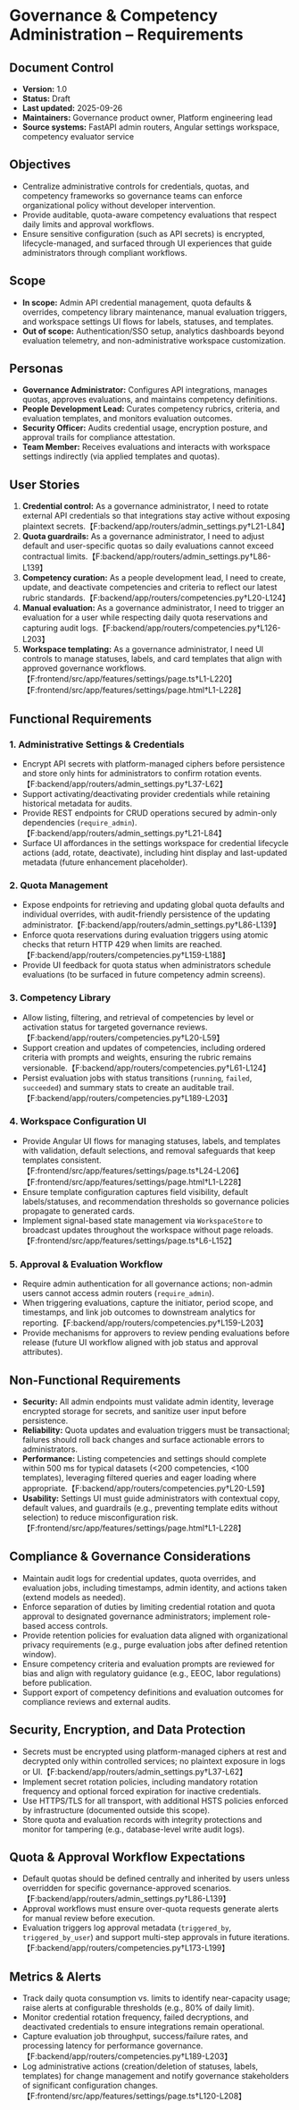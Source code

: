 # Governance & Competency Administration – Requirements

## Document Control
- **Version:** 1.0
- **Status:** Draft
- **Last updated:** 2025-09-26
- **Maintainers:** Governance product owner, Platform engineering lead
- **Source systems:** FastAPI admin routers, Angular settings workspace, competency evaluator service

## Objectives
- Centralize administrative controls for credentials, quotas, and competency frameworks so governance teams can enforce organizational policy without developer intervention.
- Provide auditable, quota-aware competency evaluations that respect daily limits and approval workflows.
- Ensure sensitive configuration (such as API secrets) is encrypted, lifecycle-managed, and surfaced through UI experiences that guide administrators through compliant workflows.

## Scope
- **In scope:** Admin API credential management, quota defaults & overrides, competency library maintenance, manual evaluation triggers, and workspace settings UI flows for labels, statuses, and templates.
- **Out of scope:** Authentication/SSO setup, analytics dashboards beyond evaluation telemetry, and non-administrative workspace customization.

## Personas
- **Governance Administrator:** Configures API integrations, manages quotas, approves evaluations, and maintains competency definitions.
- **People Development Lead:** Curates competency rubrics, criteria, and evaluation templates, and monitors evaluation outcomes.
- **Security Officer:** Audits credential usage, encryption posture, and approval trails for compliance attestation.
- **Team Member:** Receives evaluations and interacts with workspace settings indirectly (via applied templates and quotas).

## User Stories
1. **Credential control:** As a governance administrator, I need to rotate external API credentials so that integrations stay active without exposing plaintext secrets.【F:backend/app/routers/admin_settings.py†L21-L84】
2. **Quota guardrails:** As a governance administrator, I need to adjust default and user-specific quotas so daily evaluations cannot exceed contractual limits.【F:backend/app/routers/admin_settings.py†L86-L139】
3. **Competency curation:** As a people development lead, I need to create, update, and deactivate competencies and criteria to reflect our latest rubric standards.【F:backend/app/routers/competencies.py†L20-L124】
4. **Manual evaluation:** As a governance administrator, I need to trigger an evaluation for a user while respecting daily quota reservations and capturing audit logs.【F:backend/app/routers/competencies.py†L126-L203】
5. **Workspace templating:** As a governance administrator, I need UI controls to manage statuses, labels, and card templates that align with approved governance workflows.【F:frontend/src/app/features/settings/page.ts†L1-L220】【F:frontend/src/app/features/settings/page.html†L1-L228】

## Functional Requirements
### 1. Administrative Settings & Credentials
- Encrypt API secrets with platform-managed ciphers before persistence and store only hints for administrators to confirm rotation events.【F:backend/app/routers/admin_settings.py†L37-L62】
- Support activating/deactivating provider credentials while retaining historical metadata for audits.
- Provide REST endpoints for CRUD operations secured by admin-only dependencies (`require_admin`).【F:backend/app/routers/admin_settings.py†L21-L84】
- Surface UI affordances in the settings workspace for credential lifecycle actions (add, rotate, deactivate), including hint display and last-updated metadata (future enhancement placeholder).

### 2. Quota Management
- Expose endpoints for retrieving and updating global quota defaults and individual overrides, with audit-friendly persistence of the updating administrator.【F:backend/app/routers/admin_settings.py†L86-L139】
- Enforce quota reservations during evaluation triggers using atomic checks that return HTTP 429 when limits are reached.【F:backend/app/routers/competencies.py†L159-L188】
- Provide UI feedback for quota status when administrators schedule evaluations (to be surfaced in future competency admin screens).

### 3. Competency Library
- Allow listing, filtering, and retrieval of competencies by level or activation status for targeted governance reviews.【F:backend/app/routers/competencies.py†L20-L59】
- Support creation and updates of competencies, including ordered criteria with prompts and weights, ensuring the rubric remains versionable.【F:backend/app/routers/competencies.py†L61-L124】
- Persist evaluation jobs with status transitions (`running`, `failed`, `succeeded`) and summary stats to create an auditable trail.【F:backend/app/routers/competencies.py†L189-L203】

### 4. Workspace Configuration UI
- Provide Angular UI flows for managing statuses, labels, and templates with validation, default selections, and removal safeguards that keep templates consistent.【F:frontend/src/app/features/settings/page.ts†L24-L206】【F:frontend/src/app/features/settings/page.html†L1-L228】
- Ensure template configuration captures field visibility, default labels/statuses, and recommendation thresholds so governance policies propagate to generated cards.
- Implement signal-based state management via `WorkspaceStore` to broadcast updates throughout the workspace without page reloads.【F:frontend/src/app/features/settings/page.ts†L6-L152】

### 5. Approval & Evaluation Workflow
- Require admin authentication for all governance actions; non-admin users cannot access admin routers (`require_admin`).
- When triggering evaluations, capture the initiator, period scope, and timestamps, and link job outcomes to downstream analytics for reporting.【F:backend/app/routers/competencies.py†L159-L203】
- Provide mechanisms for approvers to review pending evaluations before release (future UI workflow aligned with job status and approval attributes).

## Non-Functional Requirements
- **Security:** All admin endpoints must validate admin identity, leverage encrypted storage for secrets, and sanitize user input before persistence.
- **Reliability:** Quota updates and evaluation triggers must be transactional; failures should roll back changes and surface actionable errors to administrators.
- **Performance:** Listing competencies and settings should complete within 500 ms for typical datasets (<200 competencies, <100 templates), leveraging filtered queries and eager loading where appropriate.【F:backend/app/routers/competencies.py†L20-L59】
- **Usability:** Settings UI must guide administrators with contextual copy, default values, and guardrails (e.g., preventing template edits without selection) to reduce misconfiguration risk.【F:frontend/src/app/features/settings/page.html†L1-L228】

## Compliance & Governance Considerations
- Maintain audit logs for credential updates, quota overrides, and evaluation jobs, including timestamps, admin identity, and actions taken (extend models as needed).
- Enforce separation of duties by limiting credential rotation and quota approval to designated governance administrators; implement role-based access controls.
- Provide retention policies for evaluation data aligned with organizational privacy requirements (e.g., purge evaluation jobs after defined retention window).
- Ensure competency criteria and evaluation prompts are reviewed for bias and align with regulatory guidance (e.g., EEOC, labor regulations) before publication.
- Support export of competency definitions and evaluation outcomes for compliance reviews and external audits.

## Security, Encryption, and Data Protection
- Secrets must be encrypted using platform-managed ciphers at rest and decrypted only within controlled services; no plaintext exposure in logs or UI.【F:backend/app/routers/admin_settings.py†L37-L62】
- Implement secret rotation policies, including mandatory rotation frequency and optional forced expiration for inactive credentials.
- Use HTTPS/TLS for all transport, with additional HSTS policies enforced by infrastructure (documented outside this scope).
- Store quota and evaluation records with integrity protections and monitor for tampering (e.g., database-level write audit logs).

## Quota & Approval Workflow Expectations
- Default quotas should be defined centrally and inherited by users unless overridden for specific governance-approved scenarios.【F:backend/app/routers/admin_settings.py†L86-L139】
- Approval workflows must ensure over-quota requests generate alerts for manual review before execution.
- Evaluation triggers log approval metadata (`triggered_by`, `triggered_by_user`) and support multi-step approvals in future iterations.【F:backend/app/routers/competencies.py†L173-L199】

## Metrics & Alerts
- Track daily quota consumption vs. limits to identify near-capacity usage; raise alerts at configurable thresholds (e.g., 80% of daily limit).
- Monitor credential rotation frequency, failed decryptions, and deactivated credentials to ensure integrations remain operational.
- Capture evaluation job throughput, success/failure rates, and processing latency for performance governance.【F:backend/app/routers/competencies.py†L189-L203】
- Log administrative actions (creation/deletion of statuses, labels, templates) for change management and notify governance stakeholders of significant configuration changes.【F:frontend/src/app/features/settings/page.ts†L120-L208】

